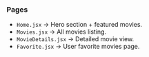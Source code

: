 ### Pages
- `Home.jsx` → Hero section + featured movies.
- `Movies.jsx` → All movies listing.
- `MovieDetails.jsx` → Detailed movie view.
- `Favorite.jsx` → User favorite movies page.
